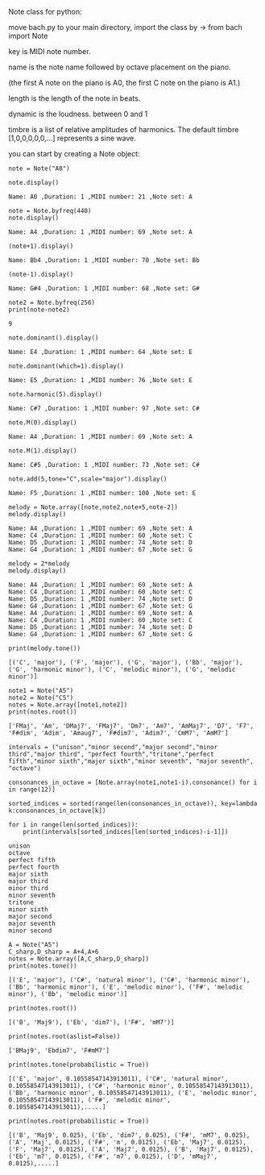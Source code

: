 
Note class for python:

move bach.py to your main directory, import the class by -> from bach import Note

key is MIDI note number.

name is the note name followed by octave placement on the piano.

(the first A note on the piano is A0, the first C note on the piano is A1.)

length is the length of the note in beats.

dynamic is the loudness. between 0 and 1

timbre is a list of relative amplitudes of harmonics. The default timbre [1,0,0,0,0,0,...] represents a sine wave.

you can start by creating a Note object:


    note = Note("A0")
    
    note.display()
    
    Name: A0 ,Duration: 1 ,MIDI number: 21 ,Note set: A
    
    note = Note.byfreq(440)
    note.display()
    
    Name: A4 ,Duration: 1 ,MIDI number: 69 ,Note set: A
    
    (note+1).display()
    
    Name: Bb4 ,Duration: 1 ,MIDI number: 70 ,Note set: Bb
    
    (note-1).display()
    
    Name: G#4 ,Duration: 1 ,MIDI number: 68 ,Note set: G#
    
    note2 = Note.byfreq(256)
    print(note-note2)
    
    9
    
    note.dominant().display()
    
    Name: E4 ,Duration: 1 ,MIDI number: 64 ,Note set: E
    
    note.dominant(which=1).display()
    
    Name: E5 ,Duration: 1 ,MIDI number: 76 ,Note set: E
    
    note.harmonic(5).display()
    
    Name: C#7 ,Duration: 1 ,MIDI number: 97 ,Note set: C#
    
    note.M(0).display()
    
    Name: A4 ,Duration: 1 ,MIDI number: 69 ,Note set: A
    
    note.M(1).display()
    
    Name: C#5 ,Duration: 1 ,MIDI number: 73 ,Note set: C#
    
    note.add(5,tone="C",scale="major").display()
    
    Name: F5 ,Duration: 1 ,MIDI number: 100 ,Note set: E
    
    melody = Note.array([note,note2,note+5,note-2])
    melody.display()
    
    Name: A4 ,Duration: 1 ,MIDI number: 69 ,Note set: A
    Name: C4 ,Duration: 1 ,MIDI number: 60 ,Note set: C
    Name: D5 ,Duration: 1 ,MIDI number: 74 ,Note set: D
    Name: G4 ,Duration: 1 ,MIDI number: 67 ,Note set: G
    
    melody = 2*melody
    melody.display()
    
    Name: A4 ,Duration: 1 ,MIDI number: 69 ,Note set: A
    Name: C4 ,Duration: 1 ,MIDI number: 60 ,Note set: C
    Name: D5 ,Duration: 1 ,MIDI number: 74 ,Note set: D
    Name: G4 ,Duration: 1 ,MIDI number: 67 ,Note set: G
    Name: A4 ,Duration: 1 ,MIDI number: 69 ,Note set: A
    Name: C4 ,Duration: 1 ,MIDI number: 60 ,Note set: C
    Name: D5 ,Duration: 1 ,MIDI number: 74 ,Note set: D
    Name: G4 ,Duration: 1 ,MIDI number: 67 ,Note set: G
    
    print(melody.tone())
    
    [('C', 'major'), ('F', 'major'), ('G', 'major'), ('Bb', 'major'), ('G', 'harmonic minor'), ('C', 'melodic minor'), ('G', 'melodic minor')]
    
    note1 = Note("A5")
    note2 = Note("C5")
    notes = Note.array([note1,note2])
    print(notes.root())
    
    ['FMaj', 'Am', 'DMaj7', 'FMaj7', 'Dm7', 'Am7', 'AmMaj7', 'D7', 'F7', 'F#dim', 'Adim', 'Amaug7', 'F#dim7', 'Adim7', 'CmM7', 'AmM7']
    
    intervals = ("unison","minor second","major second","minor third","major third", "perfect fourth","tritone","perfect fifth","minor sixth","major sixth","minor seventh", "major seventh", "octave")
    
    consonances_in_octave = [Note.array(note1,note1-i).consonance() for i in range(12)]
    
    sorted_indices = sorted(range(len(consonances_in_octave)), key=lambda k:consonances_in_octave[k])
    
    for i in range(len(sorted_indices)):
        print(intervals[sorted_indices[len(sorted_indices)-i-1]])
    
    unison
    octave
    perfect fifth
    perfect fourth
    major sixth
    major third
    minor third
    minor seventh
    tritone
    minor sixth
    major second
    major seventh
    minor second

    A = Note("A5")
    C_sharp,D_sharp = A+4,A+6
    notes = Note.array([A,C_sharp,D_sharp])
    print(notes.tone())
    
    [('E', 'major'), ('C#', 'natural minor'), ('C#', 'harmonic minor'), ('Bb', 'harmonic minor'), ('E', 'melodic minor'), ('F#', 'melodic minor'), ('Bb', 'melodic minor')]
    
    print(notes.root())
    
    [('B', 'Maj9'), ('Eb', 'dim7'), ('F#', 'mM7')]
    
    print(notes.root(aslist=False))
    
    ['BMaj9', 'Ebdim7', 'F#mM7']
    
    print(notes.tone(probabilistic = True))
    
    [('E', 'major', 0.10558547143913011), ('C#', 'natural minor', 0.10558547143913011), ('C#', 'harmonic minor', 0.10558547143913011), ('Bb', 'harmonic minor', 0.10558547143913011), ('E', 'melodic minor', 0.10558547143913011), ('F#', 'melodic minor', 0.10558547143913011),.....]
    
    print(notes.root(probabilistic = True))
    
    [('B', 'Maj9', 0.025), ('Eb', 'dim7', 0.025), ('F#', 'mM7', 0.025), ('A', 'Maj', 0.0125), ('F#', 'm', 0.0125), ('Eb', 'Maj7', 0.0125), ('F', 'Maj7', 0.0125), ('A', 'Maj7', 0.0125), ('B', 'Maj7', 0.0125), ('Eb', 'm7', 0.0125), ('F#', 'm7', 0.0125), ('D', 'mMaj7', 0.0125),.....]
